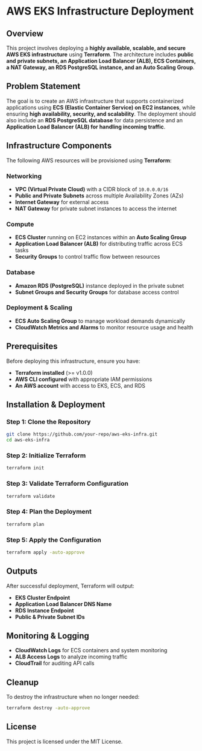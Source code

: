 # AWS EKS Infrastructure Deployment

## Overview
This project involves deploying a **highly available, scalable, and secure AWS EKS infrastructure** using **Terraform**. The architecture includes **public and private subnets, an Application Load Balancer (ALB), ECS Containers, a NAT Gateway, an RDS PostgreSQL instance, and an Auto Scaling Group**.

## Problem Statement
The goal is to create an AWS infrastructure that supports containerized applications using **ECS (Elastic Container Service) on EC2 instances**, while ensuring **high availability, security, and scalability**. The deployment should also include an **RDS PostgreSQL database** for data persistence and an **Application Load Balancer (ALB) for handling incoming traffic**.

## Infrastructure Components
The following AWS resources will be provisioned using **Terraform**:

### Networking
- **VPC (Virtual Private Cloud)** with a CIDR block of `10.0.0.0/16`
- **Public and Private Subnets** across multiple Availability Zones (AZs)
- **Internet Gateway** for external access
- **NAT Gateway** for private subnet instances to access the internet

### Compute
- **ECS Cluster** running on EC2 instances within an **Auto Scaling Group**
- **Application Load Balancer (ALB)** for distributing traffic across ECS tasks
- **Security Groups** to control traffic flow between resources

### Database
- **Amazon RDS (PostgreSQL)** instance deployed in the private subnet
- **Subnet Groups and Security Groups** for database access control

### Deployment & Scaling
- **ECS Auto Scaling Group** to manage workload demands dynamically
- **CloudWatch Metrics and Alarms** to monitor resource usage and health

## Prerequisites
Before deploying this infrastructure, ensure you have:
- **Terraform installed** (>= v1.0.0)
- **AWS CLI configured** with appropriate IAM permissions
- **An AWS account** with access to EKS, ECS, and RDS

## Installation & Deployment
### Step 1: Clone the Repository
```sh
git clone https://github.com/your-repo/aws-eks-infra.git
cd aws-eks-infra
```

### Step 2: Initialize Terraform
```sh
terraform init
```

### Step 3: Validate Terraform Configuration
```sh
terraform validate
```

### Step 4: Plan the Deployment
```sh
terraform plan
```

### Step 5: Apply the Configuration
```sh
terraform apply -auto-approve
```

## Outputs
After successful deployment, Terraform will output:
- **EKS Cluster Endpoint**
- **Application Load Balancer DNS Name**
- **RDS Instance Endpoint**
- **Public & Private Subnet IDs**

## Monitoring & Logging
- **CloudWatch Logs** for ECS containers and system monitoring
- **ALB Access Logs** to analyze incoming traffic
- **CloudTrail** for auditing API calls

## Cleanup
To destroy the infrastructure when no longer needed:
```sh
terraform destroy -auto-approve
```

## License
This project is licensed under the MIT License.



